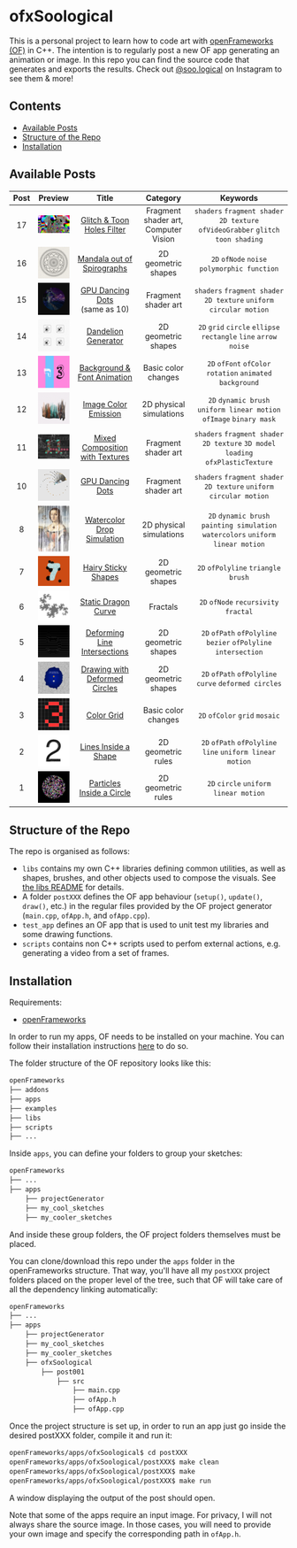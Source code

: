 # ofxSoological

This is a personal project to learn how to code art with [openFrameworks (OF)](https://openframeworks.cc/) in C++. The intention is to regularly post a new OF app generating an animation or image. In this repo you can find the source code that generates and exports the results. Check out [@soo.logical](https://www.instagram.com/soo.logical/) on Instagram to see them & more!

## Contents
- [Available Posts](#avaialble-posts)
- [Structure of the Repo](#structure-of-the-repo)
- [Installation](#installation)

## Available Posts

| Post | Preview | Title | Category | Keywords|
|:----:|:-------:|:-----:|:--------:|:-------:|
|17|<img src="post017/doc/output.png" width="80px">|[Glitch & Toon Holes Filter](post017/README.md)|Fragment shader art,<br>Computer Vision|`shaders` `fragment shader` `2D texture` `ofVideoGrabber` `glitch` `toon shading`
|16|<img src="post016/doc/016_output.png" width="80px">|[Mandala out of Spirographs](post016/README.md)<br>|2D geometric shapes|`2D` `ofNode` `noise` `polymorphic function`
|15|<img src="post010/doc/output_dark.png" width="80px">|[GPU Dancing Dots](post010/README.md)<br>(same as 10)|Fragment shader art|`shaders` `fragment shader` `2D texture` `uniform circular motion`
|14|<img src="post014/doc/3.png" width="80px">|[Dandelion Generator](post014/README.md)|2D geometric shapes|`2D` `grid` `circle` `ellipse` `rectangle` `line` `arrow` `noise`
|13|<img src="post013/doc/output.png" width="80px">|[Background & Font Animation](post013/README.md)|Basic color changes|`2D` `ofFont` `ofColor` `rotation` `animated background`
|12|<img src="post012/doc/output.png" width="80px">|[Image Color Emission](post012/README.md)|2D physical simulations|`2D` `dynamic brush` `uniform linear motion` `ofImage` `binary mask`
|11|<img src="post011/doc/output.png" width="80px">|[Mixed Composition with Textures](post011/README.md)|Fragment shader art|`shaders` `fragment shader` `2D texture` `3D model loading` `ofxPlasticTexture`
|10|<img src="post010/doc/output_light.png" width="80px">|[GPU Dancing Dots](post010/README.md)|Fragment shader art|`shaders` `fragment shader` `2D texture` `uniform circular motion`
|8|<img src="post008/doc/output.png" width="80px">|[Watercolor Drop Simulation](post008/README.md)|2D physical simulations|`2D` `dynamic brush` `painting simulation` `watercolors` `uniform linear motion`
|7|<img src="post007/doc/output1.png" width="80px">|[Hairy Sticky Shapes](post007/README.md)|2D geometric shapes|`2D` `ofPolyline` `triangle brush`
|6|<img src="post006/doc/dc_15.png" width="80px">|[Static Dragon Curve](post006/README.md)|Fractals|`2D` `ofNode` `recursivity` `fractal`
|5|<img src="post005/doc/output.png" width="80px">|[Deforming Line Intersections](post005/README.md)|2D geometric shapes|`2D` `ofPath` `ofPolyline` `bezier` `ofPolyline intersection`
|4|<img src="post004/doc/output.png" width="80px">|[Drawing with Deformed Circles](post004/README.md)|2D geometric shapes|`2D` `ofPath` `ofPolyline` `curve` `deformed circles`
|3|<img src="post003/doc/end.png" width="80px">|[Color Grid](post003/README.md)|Basic color changes|`2D` `ofColor` `grid` `mosaic`
|2|<img src="post002/doc/output.png" width="80px">|[Lines Inside a Shape](post002/README.md)|2D geometric rules|`2D` `ofPath` `ofPolyline` `line` `uniform linear motion`
|1|<img src="post001/doc/color.png" width="80px">|[Particles Inside a Circle](post001/README.md)|2D geometric rules|`2D` `circle` `uniform linear motion`

## Structure of the Repo
The repo is organised as follows:
- `libs` contains my own C++ libraries defining common utilities, as well as shapes, brushes, and other objects used to compose the visuals. See [the libs README](libs/README.md) for details.
- A folder `postXXX` defines the OF app behaviour (`setup()`, `update()`, `draw()`, etc.) in the regular files provided by the OF project generator (`main.cpp`, `ofApp.h`, and `ofApp.cpp`). 
- `test_app` defines an OF app that is used to unit test my libraries and some drawing functions.
- `scripts` contains non C++ scripts used to perfom external actions, e.g. generating a video from a set of frames.

## Installation
Requirements:
- [openFrameworks](https://openframeworks.cc/)

In order to run my apps, OF needs to be installed on your machine. You can follow their installation instructions [here](https://openframeworks.cc/download/) to do so.

The folder structure of the OF repository looks like this:
```bash
openFrameworks
├── addons
├── apps
├── examples
├── libs
├── scripts
├── ...
```
Inside `apps`, you can define your folders to group your sketches:

```bash
openFrameworks
├── ...
├── apps
    ├── projectGenerator
    ├── my_cool_sketches
    ├── my_cooler_sketches
```
 And inside these group folders, the OF project folders themselves must be placed.

 You can clone/download this repo under the `apps` folder in the openFrameworks structure. That way, you'll have all my `postXXX` project folders placed on the proper level of the tree, such that OF will take care of all the dependency linking automatically:
```bash
openFrameworks
├── ...
├── apps
    ├── projectGenerator
    ├── my_cool_sketches
    ├── my_cooler_sketches
    ├── ofxSoological
        ├── post001
            ├── src
                ├── main.cpp
                ├── ofApp.h
                ├── ofApp.cpp
```

Once the project structure is set up, in order to run an app just go inside the desired postXXX folder, compile it and run it:
```bash
openFrameworks/apps/ofxSoological$ cd postXXX
openFrameworks/apps/ofxSoological/postXXX$ make clean
openFrameworks/apps/ofxSoological/postXXX$ make
openFrameworks/apps/ofxSoological/postXXX$ make run
```
A window displaying the output of the post should open.

Note that some of the apps require an input image. For privacy, I will not always share the source image. In those cases, you will need to provide your own image and specify the corresponding path in `ofApp.h`.

